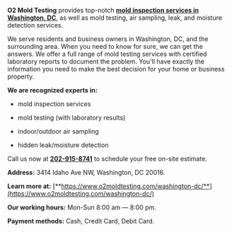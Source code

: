 
**O2 Mold Testing**  provides top-notch  **[mold inspection services in Washington, DC](https://www.o2moldtesting.com/washington-dc/)**, as well as mold testing, air sampling, leak, and moisture detection services.

We serve residents and business owners in Washington, DC, and the surrounding area. When you need to know for sure, we can get the answers. We offer a full range of mold testing services with certified laboratory reports to document the problem. You'll have exactly the information you need to make the best decision for your home or business property.

**We are recognized experts in:**

- mold inspection services

- mold testing (with laboratory results)

- indoor/outdoor air sampling

- hidden leak/moisture detection

Call us now at  **[202-915-8741](https://tel:202-915-8741/)**  to schedule your free on-site estimate.

**Address:** 3414 Idaho Ave NW, Washington, DC 20016.

**Learn more at:**  [**https://www.o2moldtesting.com/washington-dc/**](https://www.o2moldtesting.com/washington-dc/)

**Our working hours:** Mon-Sun 8:00 am — 8:00 pm.

**Payment methods:**  Cash, Credit Card, Debit Card.
